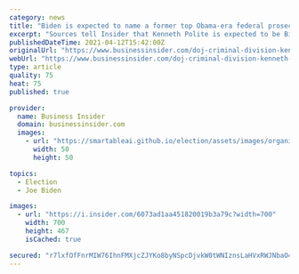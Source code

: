 ```yaml
---
category: news
title: "Biden is expected to name a former top Obama-era federal prosecutor to lead the Justice Department's criminal division, sources say"
excerpt: "Sources tell Insider that Kenneth Polite is expected to be Biden's pick to run the Justice Department office responsible for federal criminal probes."
publishedDateTime: 2021-04-12T15:42:00Z
originalUrl: "https://www.businessinsider.com/doj-criminal-division-kenneth-polite-biden-nominee-justice-department-2021-4"
webUrl: "https://www.businessinsider.com/doj-criminal-division-kenneth-polite-biden-nominee-justice-department-2021-4"
type: article
quality: 75
heat: 75
published: true

provider:
  name: Business Insider
  domain: businessinsider.com
  images:
    - url: "https://smartableai.github.io/election/assets/images/organizations/businessinsider.com-50x50.jpg"
      width: 50
      height: 50

topics:
  - Election
  - Joe Biden

images:
  - url: "https://i.insider.com/6073ad1aa451820019b3a79c?width=700"
    width: 700
    height: 467
    isCached: true

secured: "r7lxfOfFnrMIW76IhnFMXjcZJYKo8byNSpcDjvkW0tWNIznsLaHVxRWJNbaO4rm9K4X8d64AwX/qsTA0EXrTRAcOSw/q31YttZNYGaCe7sP/H4GHJePc/s5twB27rO8dLPc93+yjM6HtYwpBQ8UmzgcNxza+GQ6W7fOUoz/EZTy04jZnP+6KzZQg1V/C7Xry53uInVJYTpZ3a2PN3O+6i7LZM+QA2uzfTHwHZ/xXGKMl4MWNY5SmBDO3ar5oz9o5PWhAJEQwP+oDGwCTnFBxicB/VyFAekV1PaVNb6ha5VE+B00mY5C4xVMYkpZo/AIvBwQJp60SuShk11Zi0WzwXaSQZmgAs+ypHUwO0YyaTDI=;ian+bi17KAWUAkHgTlUsFg=="
---
```


